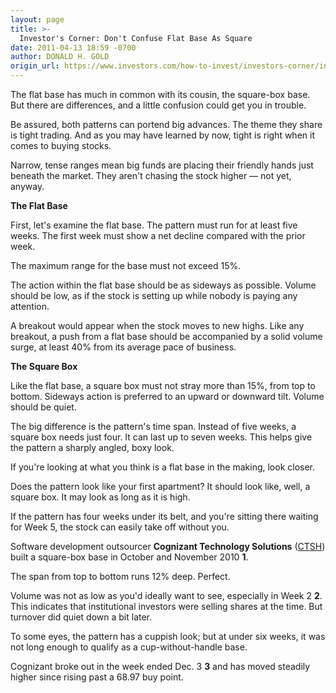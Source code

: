 ```yaml
---
layout: page
title: >-
  Investor's Corner: Don't Confuse Flat Base As Square
date: 2011-04-13 18:59 -0700
author: DONALD H. GOLD
origin_url: https://www.investors.com/how-to-invest/investors-corner/investors-corner-dont-confuse-flat-base-as-square/
---
```


The flat base has much in common with its cousin, the square-box base. But there are differences, and a little confusion could get you in trouble.

Be assured, both patterns can portend big advances. The theme they share is tight trading. And as you may have learned by now, tight is right when it comes to buying stocks.

Narrow, tense ranges mean big funds are placing their friendly hands just beneath the market. They aren't chasing the stock higher — not yet, anyway.

**The Flat Base**

First, let's examine the flat base. The pattern must run for at least five weeks. The first week must show a net decline compared with the prior week.

The maximum range for the base must not exceed 15%.

The action within the flat base should be as sideways as possible. Volume should be low, as if the stock is setting up while nobody is paying any attention.

A breakout would appear when the stock moves to new highs. Like any breakout, a push from a flat base should be accompanied by a solid volume surge, at least 40% from its average pace of business.

**The Square Box**

Like the flat base, a square box must not stray more than 15%, from top to bottom. Sideways action is preferred to an upward or downward tilt. Volume should be quiet.

The big difference is the pattern's time span. Instead of five weeks, a square box needs just four. It can last up to seven weeks. This helps give the pattern a sharply angled, boxy look.

If you're looking at what you think is a flat base in the making, look closer.

Does the pattern look like your first apartment? It should look like, well, a square box. It may look as long as it is high.

If the pattern has four weeks under its belt, and you're sitting there waiting for Week 5, the stock can easily take off without you.

Software development outsourcer **Cognizant Technology Solutions** ([CTSH](https://research.investors.com/quote.aspx?symbol=CTSH)) built a square-box base in October and November 2010 **1**.

The span from top to bottom runs 12% deep. Perfect.

Volume was not as low as you'd ideally want to see, especially in Week 2 **2**. This indicates that institutional investors were selling shares at the time. But turnover did quiet down a bit later.

To some eyes, the pattern has a cuppish look; but at under six weeks, it was not long enough to qualify as a cup-without-handle base.

Cognizant broke out in the week ended Dec. 3 **3** and has moved steadily higher since rising past a 68.97 buy point.
